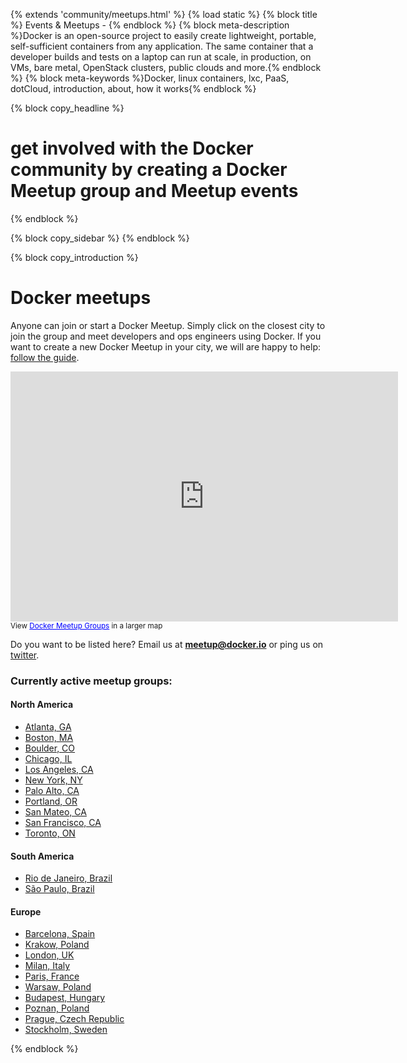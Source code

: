 {% extends 'community/meetups.html' %}
{% load static %}
{% block title %} Events & Meetups - {% endblock %}
{% block meta-description %}Docker is an open-source project to easily create lightweight, portable, self-sufficient containers from any application. The same container that a developer builds and tests on a laptop can run at scale, in production, on VMs, bare metal, OpenStack clusters, public clouds and more.{% endblock %}
{% block meta-keywords %}Docker, linux containers, lxc, PaaS, dotCloud, introduction, about, how it works{% endblock %}

{% block copy_headline %}
# get involved with the Docker community by creating a Docker Meetup group and Meetup events
{% endblock %}



{% block copy_sidebar %}
{% endblock %}


{% block copy_introduction %}

# Docker meetups
Anyone can join or start a Docker Meetup. Simply click on the closest city to join the group and meet developers and
    ops engineers using Docker. If you want to create a new Docker Meetup in your city, we will are happy to help:
    <a href="{% url 'meetups-organize' %}">follow the guide</a>.

<iframe width="620" height="400" frameborder="0" scrolling="no" marginheight="0" marginwidth="0" src="https://maps.google.com/maps/ms?msa=0&amp;msid=202534187356482762121.0004e943a350c59ab3ca5&amp;ie=UTF8&amp;t=m&amp;ll=26.74561,-49.570312&amp;spn=108.630481,217.617188&amp;z=2&amp;output=embed"></iframe><br /><small>View <a href="https://maps.google.com/maps/ms?msa=0&amp;msid=202534187356482762121.0004e943a350c59ab3ca5&amp;ie=UTF8&amp;t=m&amp;ll=26.74561,-49.570312&amp;spn=108.630481,217.617188&amp;z=2&amp;source=embed" style="color:#0000FF;text-align:left">Docker Meetup Groups</a> in a larger map</small>

Do you want to be listed here? Email us at <strong>meetup@docker.io</strong> or ping us on <a href="https://twitter.com/docker/">twitter</a>.

### Currently active meetup groups:

#### North America
* <a href="http://www.meetup.com/Docker-Atlanta/">Atlanta, GA</a>
* <a href="http://www.meetup.com/Docker-Boston/">Boston, MA</a>
* <a href="http://www.meetup.com/Docker-Boulder/">Boulder, CO</a>
* <a href="http://www.meetup.com/Docker-Chicago/">Chicago, IL</a>
* <a href="http://www.meetup.com/Docker-Los-Angeles/">Los Angeles, CA</a>
* <a href="http://www.meetup.com/Docker-NewYorkCity/">New York, NY</a>
* <a href="http://www.meetup.com/Docker-Palo-Alto/">Palo Alto, CA</a>
* <a href="http://www.meetup.com/Docker-Portland-OR/">Portland, OR</a>
* <a href="http://www.meetup.com/Docker-San-Mateo-CA/">San Mateo, CA</a>
* <a href="http://www.meetup.com/Docker-meetups/">San Francisco, CA</a>
* <a href="http://www.meetup.com/Docker-Toronto/">Toronto, ON</a>

#### South America
* <a href="http://www.meetup.com/Docker-Rio-de-Janeiro/">Rio de Janeiro, Brazil</a>
* <a href="http://www.meetup.com/Docker-Sao-Paulo/">S&atilde;o Paulo, Brazil</a>

#### Europe
* <a href="http://www.meetup.com/Docker-Barcelona/">Barcelona, Spain</a>
* <a href="http://www.meetup.com/Docker-Krakow/">Krakow, Poland</a>
* <a href="http://www.meetup.com/Docker-London/">London, UK</a>
* <a href="http://www.meetup.com/Docker-Milan/">Milan, Italy</a>
* <a href="http://www.meetup.com/Docker-Paris">Paris, France</a>
* <a href="http://www.meetup.com/Docker-Warsaw">Warsaw, Poland</a>
* <a href="http://www.meetup.com/Docker-Budapest">Budapest, Hungary</a>
* <a href="http://www.meetup.com/Docker-Poznan">Poznan, Poland</a>
* <a href="http://www.meetup.com/Docker-Prague">Prague, Czech Republic</a>
* <a href="http://www.meetup.com/Docker-Stockholm">Stockholm, Sweden</a>

{% endblock %}


